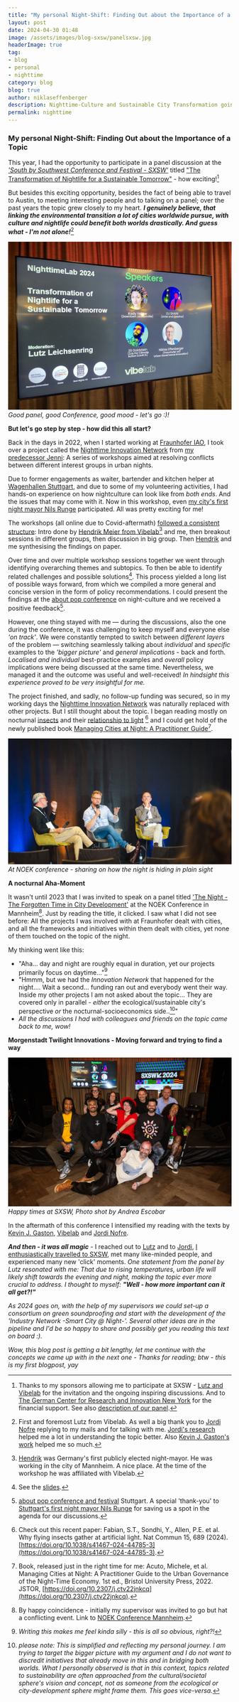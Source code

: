 ```yaml
---
title: "My personal Night-Shift: Finding Out about the Importance of a Topic"
layout: post
date: 2024-04-30 01:48
image: /assets/images/blog-sxsw/panelsxsw.jpg
headerImage: true
tag:
- blog
- personal
- nighttime
category: blog
blog: true
author: niklaseffenberger
description: Nighttime-Culture and Sustainable City Transformation going hand in hand
permalink: nighttime
---
```



### My personal Night-Shift: Finding Out about the Importance of a Topic

This year, I had the opportunity to participate in a panel discussion at the *['South by Southwest Conference and Festival - SXSW'](https://www.sxsw.com/)* titled ["The Transformation of Nightlife for a Sustainable Tomorrow"](https://www.nighttime.org/vibelabs-unveiling-at-sxsw-how-can-nightlife-go-towards-greener-future-and-what-role-does-ai-play/) - how exciting![^1]

But besides this exciting opportunity, besides the fact of being able to travel to Austin,  to meeting interesting people and to talking on a panel; over the past years the topic grew closely to my heart. ***I genuinely believe, that linking the _environmental transition_ a lot of cities worldwide pursue, with _culture and nightlife_ could benefit both worlds drastically. And guess what - I'm not alone!***[^2]



![Good Conference, good mood - let's go :)!](/assets/images/blog-sxsw/sxswpanel2.jpeg)*Good panel, good Conference, good mood - let's go :)!*

**But let's go step by step - how did this all start?**

Back in the days in 2022, when I started working at [Fraunhofer IAO](https://www.morgenstadt.de/de/ueberuns/team.html), I took over a project called the [Nighttime Innovation Network](https://digitalakademie-bw.de/startschuss-innovationsnetzwerk-nachtkultur/) from [my predecessor Jenni](https://blog.iao.fraunhofer.de/author/jennifer-krauss/): A series of workshops aimed at resolving conflicts between different interest groups in urban nights.

Due to former engagements as waiter, bartender and kitchen helper at [Wagenhallen Stuttgart](https://wagenhallen.de/), and due to some of my volunteering activities, I had hands-on experience on how nightculture can look like from *both ends*. And the issues that may come with it. Now in this workshop, even [my city's first night mayor Nils Runge](https://wrs.region-stuttgart.de/ansprechpartner-innen/nils-runge/) participated. All was pretty exciting for me!

The workshops (all online due to Covid-aftermath) [followed a consistent structure](https://drive.google.com/file/d/1NNyccauycP9rLKWHcROoYFiSQzGsh395/view?usp=sharing): Intro done by [Hendrik Meier from Vibelab](https://hamburgkonzerte.de/agentur/)[^10] and me, then breakout sessions in different groups, then discussion in big group. Then [Hendrik](https://hamburgkonzerte.de/agentur/) and me synthesising the findings on paper.

Over time and over multiple workshop sessions together we went through identifying overarching themes and subtopics. To then be able to identify related challenges and possible solutions[^3]. This process yielded a long list of possible ways forward, from which we compiled a more general and concise version in the form of policy recommendations. I could present the findings at the [about pop conference](https://www.aboutpop.de/) on night-culture and we received a positive feedback[^4].

However, one thing stayed with me — during the discussions, also the one during the conference, it was challenging to keep myself and everyone else *'on track'*. We were constantly tempted to switch between *different layers* of the problem — switching seamlessly talking about *individual* and *specific* examples to the *'bigger picture'* and *general implications* - back and forth. *Localised and individual* best-practice examples and *overall* policy implications were being discussed at the same time. Nevertheless, we managed it and the outcome was useful and well-received! *In hindsight this experience proved to be very insightful for me.*

The project finished, and sadly, no follow-up funding was secured, so in my working days the [Nighttime Innovation Network](https://digitalakademie-bw.de/startschuss-innovationsnetzwerk-nachtkultur/) was naturally replaced with other projects. But I still thought about the topic. I began reading mostly on nocturnal [insects](https://www.science.org/content/article/where-have-all-insects-gone) and their [relationship to light](https://doi.org/10.1038/s41467-024-44785-3) [^5] and I could get hold of the newly published book [Managing Cities at Night: A Practitioner Guide](https://doi.org/10.2307/j.ctv22jnkcq)[^6].

![Going to NOEK conference - sharing the obvious](/assets/images/blog-sxsw/noekpanel.jpg) *At NOEK conference - sharing on how the night is hiding in plain sight*

**A nocturnal Aha-Moment**

It wasn't until 2023 that I was invited to speak on a panel titled ['The Night - The Forgotten Time in City Development'](https://noek-conference.com/) at the NOEK Conference in Mannheim[^7]. Just by reading the title, it clicked. I saw what I did not see before: All the projects I was involved with at Fraunhofer dealt with cities, and all the frameworks and initiatives within them dealt with cities, yet none of them touched on the topic of the night.

My thinking went like this:

- "Aha... day and night are roughly equal in duration, yet our projects primarily focus on daytime..."[^8]
- "Hmmm, but we had the *Innovation Network* that happened for the night.... Wait a second... funding ran out and everybody went their way. Inside my other projects I am not asked about the topic...  They are covered only in parallel - _either_ the ecological/sustainable city's perspective _or_ the nocturnal-socioeconomics side..[^9]"
- *All the discussions I had with colleagues and friends on the topic came back to me, wow!*


**Morgenstadt Twilight Innovations - Moving forward and trying to find a way**

![Happy times at SXSW, Photo shot by Andrea Escobar](/assets/images/blog-sxsw/groupsxsw.jpg)*Happy times at SXSW, Photo shot by Andrea Escobar*

In the aftermath of this conference I intensified my reading with the texts by [Kevin J. Gaston](https://scholar.google.co.uk/citations?hl=en&user=np4zMp8AAAAJ&view_op=list_works&sortby=pubdate), [Vibelab](https://vibe-lab.org/#meettheteam) and [Jordi Nofre](https://novaresearch.unl.pt/en/persons/jordi-nofre).

***And then - it was all magic*** - I reached out to [Lutz](https://vibe-lab.org/#meettheteam) and to [Jordi](https://novaresearch.unl.pt/en/persons/jordi-nofre), [I enthusiastically travelled to SXSW](https://www.nighttime.org/vibelabs-unveiling-at-sxsw-how-can-nightlife-go-towards-greener-future-and-what-role-does-ai-play/), met many like-minded people, and experienced many new 'click' moments. *One statement from the panel by Lutz resonated with me: That due to rising temperatures, urban life will likely shift towards the evening and night, making the topic ever more crucial to address. I thought to myself:* ***"Well - how more important can it all get?!"***

*As 2024 goes on, with the help of my supervisors we could set-up a consortium on green soundproofing and start with the development of the 'Industry Network -Smart City @ Night-'. Several other ideas are in the pipeline and I'd be so happy to share and possibly get you reading this text on board :).*

*Wow, this blog post is getting a bit lengthy, let me continue with the concepts we came up with in the next one - Thanks for reading; btw - this is my first blogpost, yay*


[^1]: Thanks to my sponsors allowing me to participate at SXSW - [Lutz and Vibelab](https://vibe-lab.org/#meettheteam) for the invitation and the ongoing inspiring discussions. And to [The German Center for Research and Innovation New York](https://www.dwih-newyork.org/en/event/vibelab-sxsw-2024/) for the financial support. See also [description of our panel](https://www.nighttime.org/vibelabs-unveiling-at-sxsw-how-can-nightlife-go-towards-greener-future-and-what-role-does-ai-play/).

[^2]: First and foremost Lutz from Vibelab. As well a big thank you to [Jordi Nofre](https://novaresearch.unl.pt/en/persons/jordi-nofre) replying to my mails and for talking with me. [Jordi's research](https://scholar.google.es/citations?hl=en&user=CMtTJQsAAAAJ&view_op=list_works&sortby=pubdate) helped me a lot in understanding the topic better. Also [Kevin J. Gaston's work](https://scholar.google.co.uk/citations?hl=en&user=np4zMp8AAAAJ&view_op=list_works&sortby=pubdate) helped me so much.

[^3]: See the [slides](https://drive.google.com/file/d/1NNyccauycP9rLKWHcROoYFiSQzGsh395/view?usp=sharing).

[^4]: [about pop conference and festival](https://www.aboutpop.de/) Stuttgart. A special 'thank-you' to [Stuttgart's first night mayor Nils Runge](https://wrs.region-stuttgart.de/ansprechpartner-innen/nils-runge/) for saving us a spot in the agenda for our discussions.

[^5]: Check out this recent paper: Fabian, S.T., Sondhi, Y., Allen, P.E. et al. Why flying insects gather at artificial light. Nat Commun 15, 689 (2024). [https://doi.org/10.1038/s41467-024-44785-3](https://doi.org/10.1038/s41467-024-44785-3).

[^6]: Book, released just in the right time for me: Acuto, Michele, et al. Managing Cities at Night: A Practitioner Guide to the Urban Governance of the Night-Time Economy. 1st ed., Bristol University Press, 2022. JSTOR, [https://doi.org/10.2307/j.ctv22jnkcq](https://doi.org/10.2307/j.ctv22jnkcq).

[^7]: By happy coincidence - initially my supervisor was invited to go but hat a conflicting event. Link to [NOEK Conference Mannheim](https://noek-conference.com/).

[^8]: *Writing this makes me feel kinda silly - this is all so obvious, right?!*

[^9]: *please note: This is simplified and reflecting my personal journey. I am trying to target the bigger picture with my argument and I do not want to discredit initiatives that already move in this and in bridging both worlds. What I personally observed is that in this context, topics related to sustainability are often approached from the cultural/societal sphere's vision and concept, not as someone from the ecological or city-development sphere might frame them. This goes vice-versa.*

[^10]: [Hendrik](https://hamburgkonzerte.de/agentur/) was Germany's first publicly elected night-mayor. He was working in the city of Mannheim. A nice place. At the time of the workshop he was affiliated with Vibelab.
